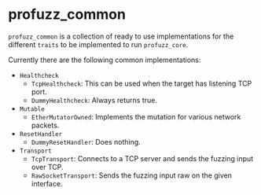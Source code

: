 # profuzz_common

`profuzz_common` is a collection of ready to use implementations for the different `traits` to be implemented to run `profuzz_core`.

Currently there are the following common implementations:

- `Healthcheck`
    - `TcpHealthcheck`: This can be used when the target has listening TCP port.
    - `DummyHealthcheck`: Always returns true.
- `Mutable`
    - `EtherMutatorOwned`: Implements the mutation for various network packets.
- `ResetHandler`
    - `DummyResetHandler`: Does nothing.
- `Transport`
    - `TcpTransport`: Connects to a TCP server and sends the fuzzing input over TCP.
    - `RawSocketTransport`: Sends the fuzzing input raw on the given interface.

